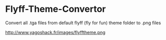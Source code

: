 Flyff-Theme-Convertor
=====================

Convert all .tga files from default flyff (fly for fun) theme folder to .png files

http://www.yagoshack.fr/images/flyfftheme.png
